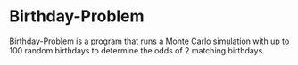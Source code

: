 # Birthday-Problem

Birthday-Problem is a program that runs a Monte Carlo simulation with up to 100 random birthdays to determine the odds of 2 matching birthdays.

